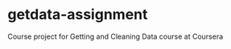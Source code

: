 getdata-assignment
==================

Course project for Getting and Cleaning Data course at Coursera
